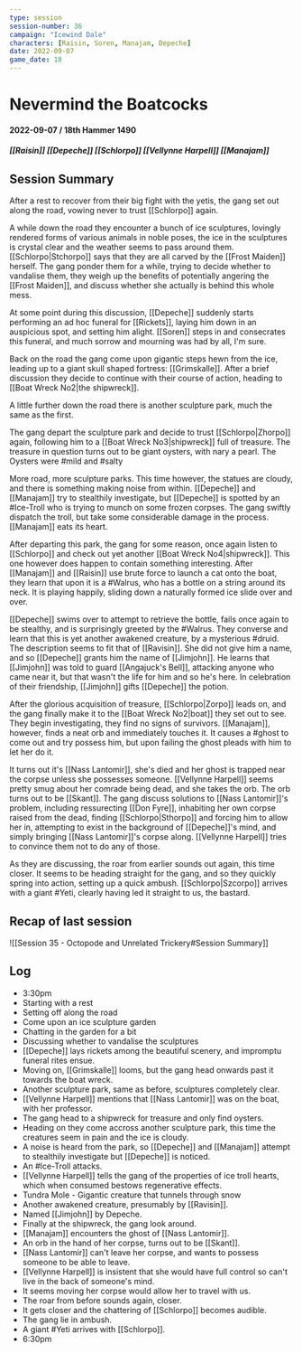 ```yaml
---
type: session
session-number: 36
campaign: "Icewind Dale"
characters: [Raisin, Soren, Manajam, Depeche]
date: 2022-09-07
game_date: 18
---
```


# Nevermind the Boatcocks
#### 2022-09-07 / 18th Hammer 1490
##### [[Raisin]] [[Depeche]] [[Schlorpo]] [[Vellynne Harpell]] [[Manajam]]

## Session Summary
After a rest to recover from their big fight with the yetis, the gang set out along the road, vowing never to trust [[Schlorpo]] again. 

A while down the road they encounter a bunch of ice sculptures, lovingly rendered forms of various animals in noble poses, the ice in the sculptures is crystal clear and the weather seems to pass around them. [[Schlorpo|Stchorpo]] says that they are all carved by the [[Frost Maiden]] herself. The gang ponder them for a while, trying to decide whether to vandalise them, they weigh up the benefits of potentially angering the [[Frost Maiden]], and discuss whether she actually is behind this whole mess. 

At some point during this discussion, [[Depeche]] suddenly starts performing an ad hoc funeral for [[Rickets]], laying him down in an auspicious spot, and setting him alight. [[Soren]] steps in and consecrates this funeral, and much sorrow and mourning was had by all, I'm sure.

Back on the road the gang come upon gigantic steps hewn from the ice, leading up to a giant skull shaped fortress: [[Grimskalle]]. After a brief discussion they decide to continue with their course of action, heading to [[Boat Wreck No2|the shipwreck]]. 

A little further down the road there is another sculpture park, much the same as the first.

The gang depart the sculpture park and decide to trust [[Schlorpo|Zhorpo]] again, following him to a [[Boat Wreck No3|shipwreck]] full of treasure. The treasure in question turns out to be giant oysters, with nary a pearl. The Oysters were #mild and #salty

More road, more sculpture parks. This time however, the statues are cloudy, and there is something making noise from within. [[Depeche]] and [[Manajam]] try to stealthily investigate, but [[Depeche]] is spotted by an #Ice-Troll who is trying to munch on some frozen corpses. The gang swiftly dispatch the troll, but take some considerable damage in the process. [[Manajam]] eats its heart.

After departing this park, the gang for some reason, once again listen to [[Schlorpo]] and check out yet another [[Boat Wreck No4|shipwreck]]. This one however does happen to contain something interesting. After [[Manajam]] and [[Raisin]] use brute force to launch a cat onto the boat, they learn that upon it is a #Walrus, who has a bottle on a string around its neck. It is playing happily, sliding down a naturally formed ice slide over and over. 

[[Depeche]] swims over to attempt to retrieve the bottle, fails once again to be stealthy, and is surprisingly greeted by the #Walrus. They converse and learn that this is yet another awakened creature, by a mysterious #druid. The description seems to fit that of [[Ravisin]]. She did not give him a name, and so [[Depeche]] grants him the name of [[Jimjohn]]. He learns that [[Jimjohn]] was told to guard [[Angajuck's Bell]], attacking anyone who came near it, but that wasn't the life for him and so he's here. In celebration of their friendship, [[Jimjohn]] gifts [[Depeche]] the potion.

After the glorious acquisition of treasure, [[Schlorpo|Zorpo]] leads on, and the gang finally make it to the [[Boat Wreck No2|boat]] they set out to see. They begin investigating, they find no signs of survivors. [[Manajam]], however, finds a neat orb and immediately touches it. It causes a #ghost to come out and try possess him, but upon failing the ghost pleads with him to let her do it. 

It turns out it's [[Nass Lantomir]], she's died and her ghost is trapped near the corpse unless she possesses someone. [[Vellynne Harpell]] seems pretty smug about her comrade being dead, and she takes the orb. The orb turns out to be [[Skant]]. The gang discuss solutions to [[Nass Lantomir]]'s problem, including ressurecting [[Don Fyre]], inhabiting her own corpse raised from the dead, finding [[Schlorpo|Sthorpo]] and forcing him to allow her in, attempting to exist in the background of [[Depeche]]'s mind, and simply bringing [[Nass Lantomir]]'s corpse along. [[Vellynne Harpell]] tries to convince them not to do any of those.

As they are discussing, the roar from earlier sounds out again, this time closer. It seems to be heading straight for the gang, and so they quickly spring into action, setting up a quick ambush. [[Schlorpo|Szcorpo]] arrives with a giant #Yeti, clearly having led it straight to us, the bastard.

## Recap of last session
![[Session 35 - Octopode and Unrelated Trickery#Session Summary]]

## Log
  - 3:30pm
  - Starting with a rest
  - Setting off along the road
  - Come upon an ice sculpture garden
  - Chatting in the garden for a bit
  - Discussing whether to vandalise the sculptures
  - [[Depeche]] lays rickets among the beautiful scenery, and impromptu funeral rites ensue.
  - Moving on, [[Grimskalle]] looms, but the gang head onwards past it towards the boat wreck.
  - Another sculpture park, same as before, sculptures completely clear.
  - [[Vellynne Harpell]] mentions that [[Nass Lantomir]] was on the boat, with her professor.
  - The gang head to a shipwreck for treasure and only find oysters. 
  - Heading on they come accross another sculpture park, this time the creatures seem in pain and the ice is cloudy.
  - A noise is heard from the park, so [[Depeche]] and [[Manajam]] attempt to stealthily investigate but [[Depeche]] is noticed.
  - An #Ice-Troll attacks.
  - [[Vellynne Harpell]] tells the gang of the properties of ice troll hearts, which when consumed bestows regenerative effects.
  - Tundra Mole - Gigantic creature that tunnels through snow
  - Another awakened creature, presumably by [[Ravisin]].
  - Named [[Jimjohn]] by Depeche.
  - Finally at the shipwreck, the gang look around.
  - [[Manajam]] encounters the ghost of [[Nass Lantomir]].
  - An orb in the hand of her corpse, turns out to be [[Skant]].
  - [[Nass Lantomir]] can't leave her corpse, and wants to possess someone to be able to leave.
  - [[Vellynne Harpell]] is insistent that she would have full control so can't live in the back of someone's mind.
  - It seems moving her corpse would allow her to travel with us.
  - The roar from before sounds again, closer.
  - It gets closer and the chattering of [[Schlorpo]] becomes audible.
  - The gang lie in ambush.
  - A giant #Yeti arrives with [[Schlorpo]].
  - 6:30pm